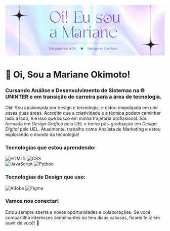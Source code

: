 ![Descrição da imagem](https://raw.githubusercontent.com/Bplushie/Bplushie/main/github-mari.svg)
# 👋 Oi, Sou a Mariane Okimoto!
### Cursando Análise e Desenvolvimento de Sistemas na 🌐 UNINTER e em transição de carreira para a área de tecnologia.  
Olá! Sou apaixonada por design e tecnologia, e estou empolgada em unir essas duas áreas. Acredito que a criatividade e a técnica podem caminhar lado a lado, e é isso que busco em minha trajetória profissional.
Sou formada em *Design Gráfico* pela UEL e tenho pós-graduação em *Design Digital* pela UEL. Atualmente, trabalho como Analista de Marketing e estou explorando o mundo da tecnologia!
### Tecnologias que estou aprendendo:
![HTML5](https://img.shields.io/badge/html5-%23E34F26.svg?style=for-the-badge&logo=html5&logoColor=white) 
![CSS](https://img.shields.io/badge/css-%231572B6.svg?style=for-the-badge&logo=css3&logoColor=white)   
![JavaScript](https://img.shields.io/badge/javascript-%23323330.svg?style=for-the-badge&logo=javascript&logoColor=%23F7DF1E) 
![Python](https://img.shields.io/badge/python-3670A0?style=for-the-badge&logo=python&logoColor=ffdd54) 
### Tecnologias de Design que uso:
![Adobe](https://img.shields.io/badge/adobe-%23FF0000.svg?style=for-the-badge&logo=adobe&logoColor=white) 
![Figma](https://img.shields.io/badge/figma-%23F24E1E.svg?style=for-the-badge&logo=figma&logoColor=white)  
### Vamos nos conectar!
Estou sempre aberta a novas oportunidades e colaborações. Se você compartilha interesses semelhantes ou tem dicas valiosas, ficarei feliz em ouvir de você! 🌟
